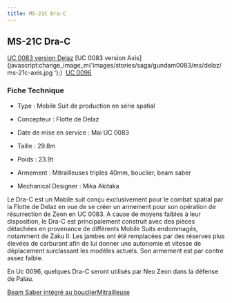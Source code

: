 ```yaml
---
title: MS-21C Dra-C
---
```


MS-21C Dra-C
------------


[UC 0083 version Delaz](javascript:change_image_m('images/stories/saga/gundam0083/ms/delaz/ms-21c.jpg');) [UC 0083 version Axis](javascript:change_image_m('images/stories/saga/gundam0083/ms/delaz/ms-21c-axis.jpg ');)  [UC 0096](javascript:change_image_m('images/stories/saga/unicorn/mechas/neozeon/drac.png');)          


### Fiche Technique


- Type : Mobile Suit de production en série spatial


- Concepteur : Flotte de Delaz  
- Date de mise en service : Mai UC 0083  
- Taille : 29.8m  
- Poids : 23.9t  
- Armement : Mitrailleuses triples 40mm, bouclier, beam saber  
- Mechanical Designer : Mika Akitaka  
  
Le Dra-C est un Mobile suit conçu exclusivement pour le combat spatial par la Flotte de Delaz en vue de se créer un armement pour son opération de résurrection de Zeon en UC 0083. A cause de moyens faibles à leur disposition, le Dra-C est principalement construit avec des pièces détachées en provenance de différents Mobile Suits endommagés, notamment de Zaku II. Les jambes ont été remplacées par des réserves plus élevées de carburant afin de lui donner une autonomie et vitesse de déplacement surclassant les modèles actuels. Son armement est par contre assez faible.   
  
En Uc 0096, quelques Dra-C seront utilisés par Neo Zeon dans la défense de Palau.


[Beam Saber intégré au bouclier](javascript:accessoires_m('images/stories/saga/gundam0083/ms/delaz/ms-21c-beamsaber.jpg');)[Mitrailleuse](javascript:accessoires_m('images/stories/saga/gundam0083/ms/delaz/ms-21c-vulcangun.jpg');) 

